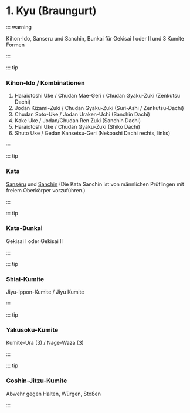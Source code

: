 # 1. Kyu (Braungurt)

::: warning

Kihon-Ido, Sanseru und Sanchin, Bunkai für Gekisai I oder II und 3 Kumite Formen 

:::

::: tip

### Kihon-Ido / Kombinationen

1. Haraiotoshi Uke / Chudan Mae-Geri / Chudan Gyaku-Zuki (Zenkutsu Dachi)
2. Jodan Kizami-Zuki / Chudan Gyaku-Zuki (Suri-Ashi / Zenkutsu-Dachi)
3. Chudan Soto-Uke / Jodan Uraken-Uchi (Sanchin Dachi)
4. Kake Uke / Jodan/Chudan Ren Zuki (Sanchin Dachi)
5. Haraiotoshi Uke / Chudan Gyaku-Zuki (Shiko Dachi)
6. Shuto Uke / Gedan Kansetsu-Geri (Nekoashi Dachi rechts, links)

:::

::: tip

### Kata

[Sansēru](/kata/senseru.html) und [Sanchin](/kata/sanchin.html) (Die Kata Sanchin ist von männlichen Prüflingen
 mit freiem Oberkörper vorzuführen.)

:::

::: tip

### Kata-Bunkai

Gekisai I oder Gekisai II

:::

::: tip

### Shiai-Kumite

Jiyu-Ippon-Kumite / Jiyu Kumite

:::

::: tip

### Yakusoku-Kumite

Kumite-Ura (3) / Nage-Waza (3)

:::

::: tip

### Goshin-Jitzu-Kumite

Abwehr gegen Halten, Würgen, Stoßen 

:::